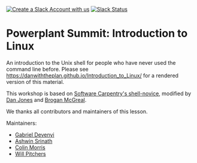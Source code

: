 [![Create a Slack Account with us](https://img.shields.io/badge/Create_Slack_Account-The_Carpentries-071159.svg)](https://swc-slack-invite.herokuapp.com/) 
 [![Slack Status](https://img.shields.io/badge/Slack_Channel-swc--shell-E01563.svg)](https://swcarpentry.slack.com/messages/C9X3XTHJ8) 


Powerplant Summit: Introduction to Linux
============

An introduction to the Unix shell for people who have never used the command line before.
Please see <https://danwiththeplan.github.io/Introduction_to_Linux/> for a rendered version of this material.

This workshop is based on [Software Carpentry's shell-novice](https://github.com/swcarpentry/shell-novice),
modified by [Dan Jones](dan.jones@plantandfood.co.nz) and [Brogan McGreal](@broganmcgreal).

We thanks all contributors and maintainers of this lesson.

Maintainers:

* [Gabriel Devenyi][devenyi_gabriel]
* [Ashwin Srinath][srinath_ashwin]
* [Colin Morris][colin_morris]
* [Will Pitchers][will_pitchers]

[devenyi_gabriel]: http://software-carpentry.org/team/#devenyi_gabriel
[srinath_ashwin]: http://software-carpentry.org/team/#srinath_ashwin
[colin_morris]: https://github.com/colinmorris
[will_pitchers]: https://software-carpentry.org/team/#pitchers_w
[lesson-example]: https://carpentries.github.io/lesson-example/
